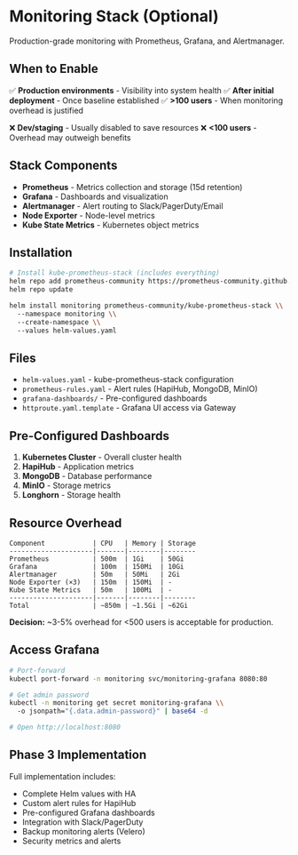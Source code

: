 # Monitoring Stack (Optional)

Production-grade monitoring with Prometheus, Grafana, and Alertmanager.

## When to Enable

✅ **Production environments** - Visibility into system health
✅ **After initial deployment** - Once baseline established
✅ **>100 users** - When monitoring overhead is justified

❌ **Dev/staging** - Usually disabled to save resources
❌ **<100 users** - Overhead may outweigh benefits

## Stack Components

- **Prometheus** - Metrics collection and storage (15d retention)
- **Grafana** - Dashboards and visualization
- **Alertmanager** - Alert routing to Slack/PagerDuty/Email
- **Node Exporter** - Node-level metrics
- **Kube State Metrics** - Kubernetes object metrics

## Installation

```bash
# Install kube-prometheus-stack (includes everything)
helm repo add prometheus-community https://prometheus-community.github.io/helm-charts
helm repo update

helm install monitoring prometheus-community/kube-prometheus-stack \\
  --namespace monitoring \\
  --create-namespace \\
  --values helm-values.yaml
```

## Files

- `helm-values.yaml` - kube-prometheus-stack configuration
- `prometheus-rules.yaml` - Alert rules (HapiHub, MongoDB, MinIO)
- `grafana-dashboards/` - Pre-configured dashboards
- `httproute.yaml.template` - Grafana UI access via Gateway

## Pre-Configured Dashboards

1. **Kubernetes Cluster** - Overall cluster health
2. **HapiHub** - Application metrics
3. **MongoDB** - Database performance
4. **MinIO** - Storage metrics
5. **Longhorn** - Storage health

## Resource Overhead

```
Component            | CPU   | Memory | Storage
---------------------|-------|--------|--------
Prometheus           | 500m  | 1Gi    | 50Gi
Grafana              | 100m  | 150Mi  | 10Gi
Alertmanager         | 50m   | 50Mi   | 2Gi
Node Exporter (×3)   | 150m  | 150Mi  | -
Kube State Metrics   | 50m   | 100Mi  | -
---------------------|-------|--------|--------
Total                | ~850m | ~1.5Gi | ~62Gi
```

**Decision:** ~3-5% overhead for <500 users is acceptable for production.

## Access Grafana

```bash
# Port-forward
kubectl port-forward -n monitoring svc/monitoring-grafana 8080:80

# Get admin password
kubectl -n monitoring get secret monitoring-grafana \\
  -o jsonpath="{.data.admin-password}" | base64 -d

# Open http://localhost:8080
```

## Phase 3 Implementation

Full implementation includes:
- Complete Helm values with HA
- Custom alert rules for HapiHub
- Pre-configured Grafana dashboards
- Integration with Slack/PagerDuty
- Backup monitoring alerts (Velero)
- Security metrics and alerts
